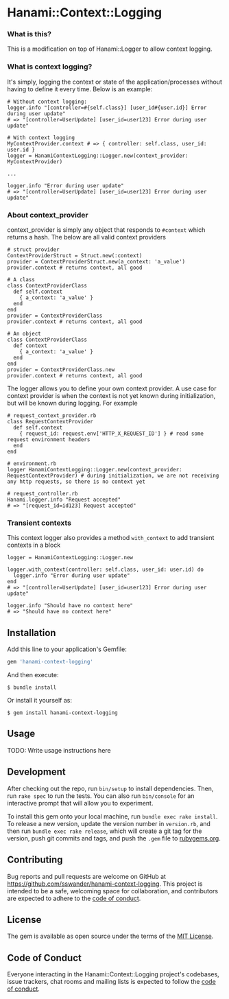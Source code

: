 # Hanami::Context::Logging

### What is this?
This is a modification on top of Hanami::Logger to allow context logging.

### What is context logging?
It's simply, logging the context or state of the application/processes without having to define it every time. Below is an example:
```
# Without context logging:
logger.info "[controller=#{self.class}] [user_id#{user.id}] Error during user update"
# => "[controller=UserUpdate] [user_id=user123] Error during user update"

# With context logging
MyContextProvider.context # => { controller: self.class, user_id: user.id }
logger = HanamiContextLogging::Logger.new(context_provider: MyContextProvider)

...

logger.info "Error during user update"
# => "[controller=UserUpdate] [user_id=user123] Error during user update"
```

### About context_provider
context_provider is simply any object that responds to `#context` which returns a hash. The below are all valid context providers
```
# struct provider
ContextProviderStruct = Struct.new(:context)
provider = ContextProviderStruct.new(a_context: 'a_value')
provider.context # returns context, all good

# A class
class ContextProviderClass
  def self.context
    { a_context: 'a_value' }
  end
end
provider = ContextProviderClass
provider.context # returns context, all good

# An object
class ContextProviderClass
  def context
    { a_context: 'a_value' }
  end
end
provider = ContextProviderClass.new
provider.context # returns context, all good
```

The logger allows you to define your own context provider. A use case for context provider is when the context is not yet known during initialization, but will be known during logging. For example
```
# request_context_provider.rb
class RequestContextProvider
  def self.context
    { request_id: request.env['HTTP_X_REQUEST_ID'] } # read some request environment headers
  end
end

# environment.rb
logger HanamiContextLogging::Logger.new(context_provider: RequestContextProvider) # during initialization, we are not receiving any http requests, so there is no context yet

# request_controller.rb
Hanami.logger.info "Request accepted"
# => "[request_id=id123] Request accepted"
```

### Transient contexts

This context logger also provides a method `with_context` to add transient contexts in a block
```
logger = HanamiContextLogging::Logger.new

logger.with_context(controller: self.class, user_id: user.id) do
  logger.info "Error during user update"
end
# => "[controller=UserUpdate] [user_id=user123] Error during user update"

logger.info "Should have no context here"
# => "Should have no context here"
```

## Installation

Add this line to your application's Gemfile:

```ruby
gem 'hanami-context-logging'
```

And then execute:

    $ bundle install

Or install it yourself as:

    $ gem install hanami-context-logging

## Usage

TODO: Write usage instructions here

## Development

After checking out the repo, run `bin/setup` to install dependencies. Then, run `rake spec` to run the tests. You can also run `bin/console` for an interactive prompt that will allow you to experiment.

To install this gem onto your local machine, run `bundle exec rake install`. To release a new version, update the version number in `version.rb`, and then run `bundle exec rake release`, which will create a git tag for the version, push git commits and tags, and push the `.gem` file to [rubygems.org](https://rubygems.org).

## Contributing

Bug reports and pull requests are welcome on GitHub at https://github.com/sswander/hanami-context-logging. This project is intended to be a safe, welcoming space for collaboration, and contributors are expected to adhere to the [code of conduct](https://github.com/sswander/hanami-context-logging/blob/master/CODE_OF_CONDUCT.md).


## License

The gem is available as open source under the terms of the [MIT License](https://opensource.org/licenses/MIT).

## Code of Conduct

Everyone interacting in the Hanami::Context::Logging project's codebases, issue trackers, chat rooms and mailing lists is expected to follow the [code of conduct](https://github.com/sswander/hanami-context-logging/blob/master/CODE_OF_CONDUCT.md).
